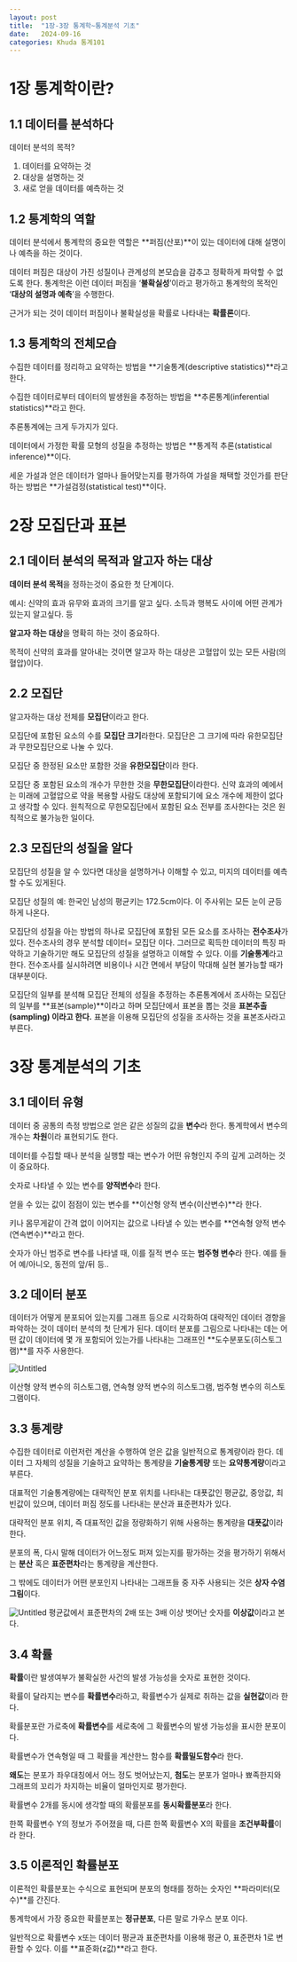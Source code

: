 ```yaml
---
layout: post
title:  "1장-3장 통계학~통계분석 기초"
date:   2024-09-16 
categories: Khuda 통계101
---
```



# 1장 통계학이란?

## 1.1 데이터를 분석하다

데이터 분석의 목적?

1. 데이터를 요약하는 것
2. 대상을 설명하는 것
3. 새로 얻을 데이터를 예측하는 것

## 1.2 통계학의 역할

데이터 분석에서 통계학의 중요한 역할은 **퍼짐(산포)**이 있는 데이터에 대해 설명이나 예측을 하는 것이다.

데이터 퍼짐은 대상이 가진 성질이나 관계성의 본모습을 감추고 정확하게 파악할 수 없도록 한다. 통계학은 이런 데이터 퍼짐을 ‘**불확실성**’이라고 평가하고 통계학의 목적인 ‘**대상의 설명과 예측**’을 수행한다.

근거가 되는 것이 데이터 퍼짐이나 불확실성을 확률로 나타내는 **확률론**이다.

## 1.3 통계학의 전체모습

수집한 데이터를 정리하고 요약하는 방법을 **기술통계(descriptive statistics)**라고 한다. 

수집한 데이터로부터 데이터의 발생원을 추정하는 방법을 **추론통계(inferential statistics)**라고 한다.

추론통계에는 크게 두가지가 있다.

데이터에서 가정한 확률 모형의 성질을 추정하는 방법은 **통계적 추론(statistical inference)**이다.

세운 가설과 얻은 데이터가 얼마나 들어맞는지를 평가하여 가설을 채택할 것인가를 판단하는 방법은 **가설검정(statistical test)**이다.

# 2장 모집단과 표본

## 2.1 데이터 분석의 목적과 알고자 하는 대상

**데이터 분석 목적**을 정하는것이 중요한 첫 단계이다.

예시: 신약의 효과 유무와 효과의 크기를 알고 싶다. 소득과 행복도 사이에 어떤 관계가 있는지 알고싶다. 등

**알고자 하는 대상**을 명확히 하는 것이 중요하다. 

목적이 신약의 효과를 알아내는 것이면 알고자 하는 대상은 고혈압이 있는 모든 사람(의 혈압)이다.

## 2.2 모집단

알고자하는 대상 전체를 **모집단**이라고 한다. 

모집단에 포함된 요소의 수를 **모집단 크기**라한다. 모집단은 그 크기에 따라 유한모집단과 무한모집단으로 나눌 수 있다.

모집단 중 한정된 요소만 포함한 것을 **유한모집단**이라 한다. 

모집단 중 포함된 요소의 개수가 무한한 것을 **무한모집단**이라한다. 신약 효과의 예에서는 미래에 고혈압으로 약을 복용할 사람도 대상에 포함되기에 요소 개수에 제한이 없다고 생각할 수 있다. 원칙적으로 무한모집단에서 포함된 요소 전부를 조사한다는 것은 원칙적으로 불가능한 일이다. 

## 2.3 모집단의 성질을 알다

모집단의 성질을 알 수 있다면 대상을 설명하거나 이해할 수 있고, 미지의 데이터를 예측할 수도 있게된다. 

모집단 성질의 예: 한국인 남성의 평균키는 172.5cm이다. 이 주사위는 모든 눈이 균등하게 나온다.

모집단의 성질을 아는 방법의 하나로 모집단에 포함된 모든 요소를 조사하는 **전수조사**가 있다.  전수조사의 경우 분석할 데이터= 모집단 이다. 그러므로 획득한 데이터의 특징 파악하고 기술하기만 해도 모집단의 성질을 설명하고 이해할 수 있다. 이를 **기술통계**라고 한다.  전수조사를 실시하려면 비용이나 시간 면에서 부담이 막대해 실현 불가능할 때가 대부분이다. 

모집단의 일부를 분석해 모집단 전체의 성질을 추정하는 추론통계에서 조사하는 모집단의 일부를 **표본(sample)**이라고 하며 모집단에서 표본을 뽑는 것을 **표본추출(sampling) 이라고 한다.** 표본을 이용해 모집단의 성질을 조사하는 것을 표본조사라고 부른다.

# 3장 통계분석의 기초

## 3.1 데이터 유형

데이터 중 공통의 측정 방법으로 얻은 같은 성질의 값을 **변수**라 한다. 통계학에서 변수의 개수는 **차원**이라 표현되기도 한다. 

데이터를 수집할 때나 분석을 실행할 때는 변수가 어떤 유형인지 주의 깊게 고려하는 것이 중요하다.

숫자로 나타낼 수 있는 변수를 **양적변수**라 한다. 

얻을 수 있는 값이 점점이 있는 변수를 **이산형 양적 변수(이산변수)**라 한다. 

키나 몸무게같이 간격 없이 이어지는 값으로 나타낼 수 있는 변수를 **연속형 양적 변수(연속변수)**라고 한다. 

숫자가 아닌 범주로 변수를 나타낼 때, 이를 질적 변수 또는 **범주형 변수**라 한다.  예를 들어 예/아니오, 동전의 앞/뒤 등..

## 3.2 데이터 분포

데이터가 어떻게 분포되어 있는지를 그래프 등으로 시각화하여 대략적인 데이터 경향을 파악하는 것이 데이터 분석의 첫 단계가 된다. 데이터 분포를 그림으로 나타내는 데는 어떤 값이 데이터에 몇 개 포함되어 있는가를 나타내는 그래프인 **도수분포도(히스토그램)**를 자주 사용한다.

![Untitled](/assets/HW1/ff1.png)

이산형 양적 변수의 히스토그램, 연속형 양적 변수의 히스토그램, 범주형 변수의 히스토그램이다.

## 3.3 통계량

수집한 데이터로 이런저런 계산을 수행하여 얻은 값을 일반적으로 통계량이라 한다. 데이터 그 자체의 성질을 기술하고 요약하는 통계량을 **기술통계량** 또는 **요약통계량**이라고 부른다. 

대표적인 기술통계량에는 대략적인 분포 위치를 나타내는 대푯값인 평균값, 중앙값, 최빈값이 있으며, 데이터 퍼짐 정도를 나타내는 분산과 표준편차가 있다. 

대략적인 분포 위치, 즉 대표적인 값을 정량화하기 위해 사용하는 통계량을 **대푯값**이라 한다. 

분포의 폭, 다시 말해 데이터가 어느정도 퍼져 있는지를 팡가하는 것을 평가하기 위해서는 **분산** 혹은 **표준편차**라는 통계량을 계산한다.

그 밖에도 데이터가 어떤 분포인지 나타내는 그래프들 중 자주 사용되는 것은 **상자 수염 그림**이다.

![Untitled](/assets/HW1/ff2.png)
평균값에서 표준편차의 2배 또는 3배 이상 벗어난 숫자를 **이상값**이라고 본다.

## 3.4 확률

**확률**이란 발생여부가 불확실한 사건의 발생 가능성을 숫자로 표현한 것이다.

확률이 달라지는 변수를 **확률변수**라하고, 확률변수가 실제로 취하는 값을 **실현값**이라 한다.

확률분포란 가로축에 **확률변수**를 세로축에 그 확률변수의 발생 가능성을 표시한 분포이다. 

확률변수가 연속형일 때 그 확률을 계산한느 함수를 **확률밀도함수**라 한다.

**왜도**는 분포가 좌우대칭에서 어느 정도 벗어났는지, **첨도**는 분포가 얼마나 뾰족한지와 그래프의 꼬리가 차지하는 비율이 얼마인지로 평가한다.

확률변수 2개를 동시에 생각할 때의 확률분포를 **동시확률분포**라 한다. 

한쪽 확률변수 Y의 정보가 주어졌을 때, 다른 한쪽 확률변수 X의 확률을 **조건부확률**이라 한다.

## 3.5 이론적인 확률분포

이론적인 확률분포는 수식으로 표현되며 분포의 형태를 정하는 숫자인 **파라미터(모수)**를 간진다.

통계학에서 가장 중요한 확률분포는 **정규분포**, 다른 말로 가우스 분포 이다. 

일반적으로 확률변수 x또는 데이터 평균과 표준편차를 이용해 평균 0, 표준편차 1로 변환할 수 있다. 이를 **표준화(z값)**라고 한다.
